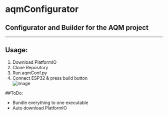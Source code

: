 # aqmConfigurator
## Configurator and Builder for the AQM project
---
## Usage:
1. Download PlatformIO
2. Clone Repository
3. Run aqmConf.py
4. Connect ESP32 & press build button  
![image](https://user-images.githubusercontent.com/79058712/164645347-f467bc17-8681-4dae-a66c-7934d30538e6.png)

##ToDo:
- Bundle everything to one executable
- Auto download PlatformIO
